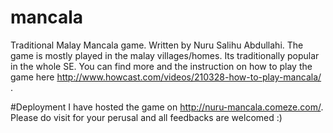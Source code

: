 # mancala
Traditional Malay Mancala game. Written by Nuru Salihu Abdullahi. The game is mostly played in the malay villages/homes. Its traditionally popular in the whole SE. You can find more and the instruction on how to play the game here http://www.howcast.com/videos/210328-how-to-play-mancala/ .

#Deployment
I have hosted the game on http://nuru-mancala.comeze.com/. Please do visit for your perusal and all feedbacks are welcomed :)
